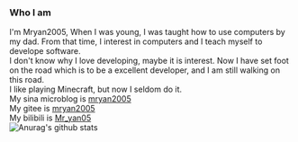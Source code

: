 ### Who I am
I'm Mryan2005, When I was young, I was taught how to use computers by my dad. From that time, I interest in computers and I teach myself to develope software.  
I don't know why I love developing, maybe it is interest. Now I have set foot on the road which is to be a excellent developer, and I am still walking on this road.  
I like playing Minecraft, but now I seldom do it.  
My sina microblog is [mryan2005](https://weibo.com/mryan2005)  
My gitee is [mryan2005](https://gitee.com/Mryan2005)  
My bilibili is [Mr_yan05](https://space.bilibili.com/372328307)  
![Anurag's github stats](https://github-readme-stats.vercel.app/api?username=Mryan2005)
<!--
**Mryan2005/Mryan2005** is a ✨ _special_ ✨ repository because its `README.md` (this file) appears on your GitHub profile.

Here are some ideas to get started:

- 🔭 I’m currently working on ...
- 🌱 I’m currently learning ...
- 👯 I’m looking to collaborate on ...
- 🤔 I’m looking for help with ...
- 💬 Ask me about ...
- 📫 How to reach me: ...
- 😄 Pronouns: ...
- ⚡ Fun fact: ...
-->
